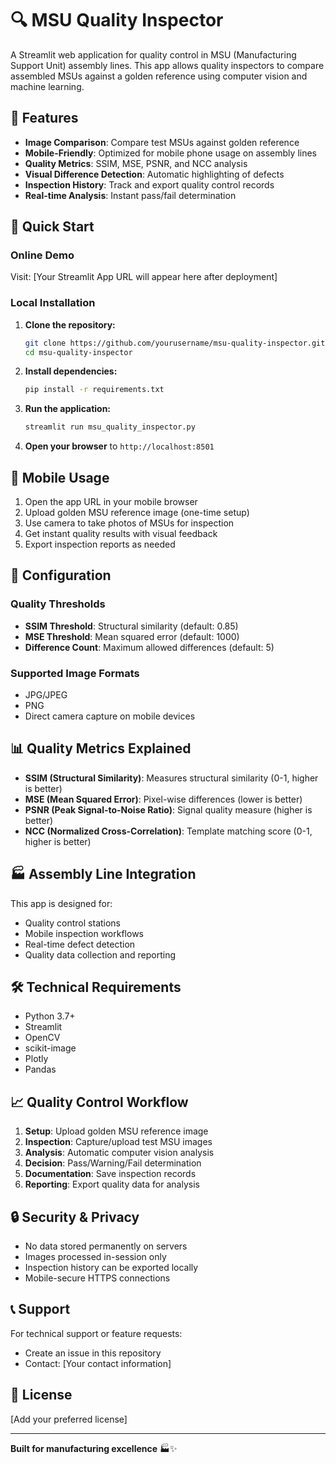 # 🔍 MSU Quality Inspector

A Streamlit web application for quality control in MSU (Manufacturing Support Unit) assembly lines. This app allows quality inspectors to compare assembled MSUs against a golden reference using computer vision and machine learning.

## 🌟 Features

- **Image Comparison**: Compare test MSUs against golden reference
- **Mobile-Friendly**: Optimized for mobile phone usage on assembly lines
- **Quality Metrics**: SSIM, MSE, PSNR, and NCC analysis
- **Visual Difference Detection**: Automatic highlighting of defects
- **Inspection History**: Track and export quality control records
- **Real-time Analysis**: Instant pass/fail determination

## 🚀 Quick Start

### Online Demo
Visit: [Your Streamlit App URL will appear here after deployment]

### Local Installation

1. **Clone the repository:**
   ```bash
   git clone https://github.com/yourusername/msu-quality-inspector.git
   cd msu-quality-inspector
   ```

2. **Install dependencies:**
   ```bash
   pip install -r requirements.txt
   ```

3. **Run the application:**
   ```bash
   streamlit run msu_quality_inspector.py
   ```

4. **Open your browser** to `http://localhost:8501`

## 📱 Mobile Usage

1. Open the app URL in your mobile browser
2. Upload golden MSU reference image (one-time setup)
3. Use camera to take photos of MSUs for inspection
4. Get instant quality results with visual feedback
5. Export inspection reports as needed

## 🔧 Configuration

### Quality Thresholds
- **SSIM Threshold**: Structural similarity (default: 0.85)
- **MSE Threshold**: Mean squared error (default: 1000)
- **Difference Count**: Maximum allowed differences (default: 5)

### Supported Image Formats
- JPG/JPEG
- PNG
- Direct camera capture on mobile devices

## 📊 Quality Metrics Explained

- **SSIM (Structural Similarity)**: Measures structural similarity (0-1, higher is better)
- **MSE (Mean Squared Error)**: Pixel-wise differences (lower is better)
- **PSNR (Peak Signal-to-Noise Ratio)**: Signal quality measure (higher is better)
- **NCC (Normalized Cross-Correlation)**: Template matching score (0-1, higher is better)

## 🏭 Assembly Line Integration

This app is designed for:
- Quality control stations
- Mobile inspection workflows
- Real-time defect detection
- Quality data collection and reporting

## 🛠️ Technical Requirements

- Python 3.7+
- Streamlit
- OpenCV
- scikit-image
- Plotly
- Pandas

## 📈 Quality Control Workflow

1. **Setup**: Upload golden MSU reference image
2. **Inspection**: Capture/upload test MSU images
3. **Analysis**: Automatic computer vision analysis
4. **Decision**: Pass/Warning/Fail determination
5. **Documentation**: Save inspection records
6. **Reporting**: Export quality data for analysis

## 🔒 Security & Privacy

- No data stored permanently on servers
- Images processed in-session only
- Inspection history can be exported locally
- Mobile-secure HTTPS connections

## 📞 Support

For technical support or feature requests:
- Create an issue in this repository
- Contact: [Your contact information]

## 📝 License

[Add your preferred license]

---

**Built for manufacturing excellence** 🏭✨